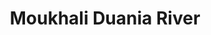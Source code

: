 ---
title: "Moukhali Duania River"
title_bn: "মউখালি দাউনিয়া নদী"
description: "It emerges from Mongla river at Paikgacha upazila of Khulna district and meets with Vodra river at Kharali."
---